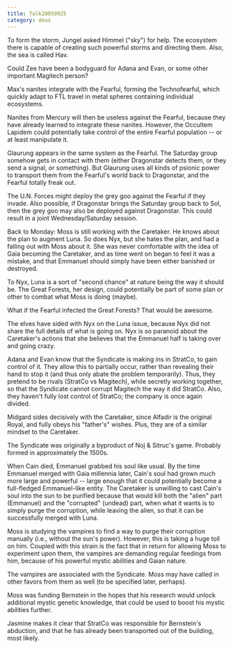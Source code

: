 ```yaml
---
title: Talk20050925
category: deus
---
```

To form the storm, Jungel asked Himmel (&quot;sky&quot;) for help. The ecosystem there is capable of creating such powerful storms and directing them. Also, the sea is called Hav.

Could Zee have been a bodyguard for Adana and Evan, or some other important Magitech person?

Max's nanites integrate with the Fearful, forming the Technofearful, which quickly adapt to FTL travel in metal spheres containing individual ecosystems.

Nanites from Mercury will then be useless against the Fearful, because they have already learned to integrate these nanites. However, the Occultem Lapidem could potentially take control of the entire Fearful population -- or at least manipulate it.

Glaurung appears in the same system as the Fearful. The Saturday group somehow gets in contact with them (either Dragonstar detects them, or they send a signal, or something). But Glaurung uses all kinds of psionic power to transport them from the Fearful's world back to Dragonstar, and the Fearful totally freak out.

The U.N. Forces might deploy the grey goo against the Fearful if they invade. Also possible, if Dragonstar brings the Saturday group back to Sol, then the grey goo may also be deployed against Dragonstar. This could result in a joint Wednesday/Saturday session.

Back to Monday: Moss is still working with the Caretaker. He knows about the plan to augment Luna. So does Nyx, but she hates the plan, and had a falling out with Moss about it. She was never comfortable with the idea of Gaia becoming the Caretaker, and as time went on began to feel it was a mistake, and that Emmanuel should simply have been either banished or destroyed.

To Nyx, Luna is a sort of &quot;second chance&quot; at nature being the way it should be. The Great Forests, her design, could potentially be part of some plan or other to combat what Moss is doing (maybe).

What if the Fearful infected the Great Forests? That would be awesome.

The elves have sided with Nyx on the Luna issue, because Nyx did not share the full details of what is going on. Nyx is so paranoid about the Caretaker's actions that she believes that the Emmanuel half is taking over and going crazy.

Adana and Evan know that the Syndicate is making ins in StratCo, to gain control of it. They allow this to partially occur, rather than revealing their hand to stop it (and thus only abate the problem temporarily). Thus, they pretend to be rivals (StratCo vs Magitech), while secretly working together, so that the Syndicate cannot corrupt Magitech the way it did StratCo. Also, they haven't fully lost control of StratCo; the company is once again divided.

Midgard sides decisively with the Caretaker, since Alfadir is the original Royal, and fully obeys his &quot;father's&quot; wishes. Plus, they are of a similar mindset to the Caretaker.

The Syndicate was originally a byproduct of Noj &amp; Sitruc's game. Probably formed in approximately the 1500s.

When Cain died, Emmanuel grabbed his soul like usual. By the time Emmanuel merged with Gaia millennia later, Cain's soul had grown much more large and powerful -- large enough that it could potentially become a full-fledged Emmanuel-like entity. The Caretaker is unwilling to cast Cain's soul into the sun to be purified because that would kill both the &quot;alien&quot; part (Emmanuel) and the &quot;corrupted&quot; (undead) part, when what it wants is to simply purge the corruption, while leaving the alien, so that it can be successfully merged with Luna.

Moss is studying the vampires to find a way to purge their corruption manually (i.e., without the sun's power). However, this is taking a huge toll on him. Coupled with this strain is the fact that in return for allowing Moss to experiment upon them, the vampires are demanding regular feedings from him, because of his powerful mystic abilities and Gaian nature.

The vampires are associated with the Syndicate. Moss may have called in other favors from them as well (to be specified later, perhaps).

Moss was funding Bernstein in the hopes that his research would unlock additional mystic genetic knowledge, that could be used to boost his mystic abilities further.

Jasmine makes it clear that StratCo was responsible for Bernstein's abduction, and that he has already been transported out of the building, most likely.

